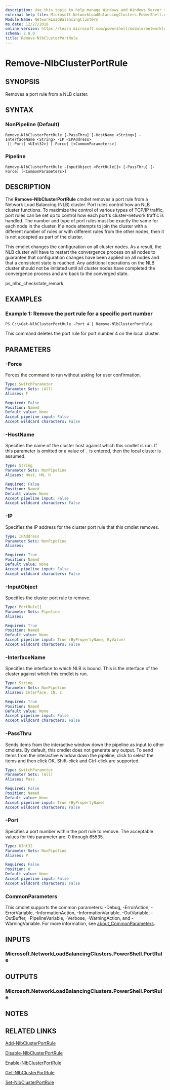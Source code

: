```yaml
---
description: Use this topic to help manage Windows and Windows Server technologies with Windows PowerShell.
external help file: Microsoft.NetworkLoadBalancingClusters.PowerShell.dll-Help.xml
Module Name: NetworkLoadBalancingClusters
ms.date: 12/27/2016
online version: https://learn.microsoft.com/powershell/module/networkloadbalancingclusters/remove-nlbclusterportrule?view=windowsserver2016-ps&wt.mc_id=ps-gethelp
schema: 2.0.0
title: Remove-NlbClusterPortRule
---
```


# Remove-NlbClusterPortRule

## SYNOPSIS
Removes a port rule from a NLB cluster.

## SYNTAX

### NonPipeline (Default)
```
Remove-NlbClusterPortRule [-PassThru] [-HostName <String>] -InterfaceName <String> -IP <IPAddress>
 [[-Port] <UInt32>] [-Force] [<CommonParameters>]
```

### Pipeline
```
Remove-NlbClusterPortRule -InputObject <PortRule[]> [-PassThru] [-Force] [<CommonParameters>]
```

## DESCRIPTION
The **Remove-NlbClusterPortRule** cmdlet removes a port rule from a Network Load Balancing (NLB) cluster.
Port rules control how an NLB cluster functions.
To maximize the control of various types of TCP/IP traffic, port rules can be set up to control how each port's cluster-network traffic is handled.
The number and type of port rules must be exactly the same for each node in the cluster.
If a node attempts to join the cluster with a different number of rules or with different rules from the other nodes, then it is not accepted as part of the cluster.

This cmdlet changes the configuration on all cluster nodes.
As a result, the NLB cluster will have to restart the convergence process on all nodes to guarantee that configuration changes have been applied on all nodes and that a consistent state is reached.
Any additional operations on the NLB cluster should not be initiated until all cluster nodes have completed the convergence process and are back to the converged state.

ps_nlbc_checkstate_remark

## EXAMPLES

### Example 1: Remove the port rule for a specific port number
```
PS C:\>Get-NlbClusterPortRule -Port 4 | Remove-NlbClusterPortRule
```

This command deletes the port rule for port number 4 on the local cluster.

## PARAMETERS

### -Force
Forces the command to run without asking for user confirmation.

```yaml
Type: SwitchParameter
Parameter Sets: (All)
Aliases: F

Required: False
Position: Named
Default value: None
Accept pipeline input: False
Accept wildcard characters: False
```

### -HostName
Specifies the name of the cluster host against which this cmdlet is run.
If this parameter is omitted or a value of `.` is entered, then the local cluster is assumed.

```yaml
Type: String
Parameter Sets: NonPipeline
Aliases: Host, HN, H

Required: False
Position: Named
Default value: None
Accept pipeline input: False
Accept wildcard characters: False
```

### -IP
Specifies the IP address for the cluster port rule that this cmdlet removes.

```yaml
Type: IPAddress
Parameter Sets: NonPipeline
Aliases: 

Required: True
Position: Named
Default value: None
Accept pipeline input: False
Accept wildcard characters: False
```

### -InputObject
Specifies the cluster port rule to remove.

```yaml
Type: PortRule[]
Parameter Sets: Pipeline
Aliases: 

Required: True
Position: Named
Default value: None
Accept pipeline input: True (ByPropertyName, ByValue)
Accept wildcard characters: False
```

### -InterfaceName
Specifies the interface to which NLB is bound.
This is the interface of the cluster against which this cmdlet is run.

```yaml
Type: String
Parameter Sets: NonPipeline
Aliases: Interface, IN, I

Required: True
Position: Named
Default value: None
Accept pipeline input: False
Accept wildcard characters: False
```

### -PassThru
Sends items from the interactive window down the pipeline as input to other cmdlets.
By default, this cmdlet does not generate any output. 
To send items from the interactive window down the pipeline, click to select the items and then click OK.
Shift-click and Ctrl-click are supported.

```yaml
Type: SwitchParameter
Parameter Sets: (All)
Aliases: Pass

Required: False
Position: Named
Default value: None
Accept pipeline input: True (ByPropertyName)
Accept wildcard characters: False
```

### -Port
Specifies a port number within the port rule to remove.
The acceptable values for this parameter are: 0 through 65535.

```yaml
Type: UInt32
Parameter Sets: NonPipeline
Aliases: P

Required: False
Position: 0
Default value: None
Accept pipeline input: False
Accept wildcard characters: False
```

### CommonParameters
This cmdlet supports the common parameters: -Debug, -ErrorAction, -ErrorVariable, -InformationAction, -InformationVariable, -OutVariable, -OutBuffer, -PipelineVariable, -Verbose, -WarningAction, and -WarningVariable. For more information, see [about_CommonParameters](https://go.microsoft.com/fwlink/?LinkID=113216).

## INPUTS

### Microsoft.NetworkLoadBalancingClusters.PowerShell.PortRule

## OUTPUTS

### Microsoft.NetworkLoadBalancingClusters.PowerShell.PortRule

## NOTES

## RELATED LINKS

[Add-NlbClusterPortRule](./Add-NlbClusterPortRule.md)

[Disable-NlbClusterPortRule](./Disable-NlbClusterPortRule.md)

[Enable-NlbClusterPortRule](./Enable-NlbClusterPortRule.md)

[Get-NlbClusterPortRule](./Get-NlbClusterPortRule.md)

[Set-NlbClusterPortRule](./Set-NlbClusterPortRule.md)

